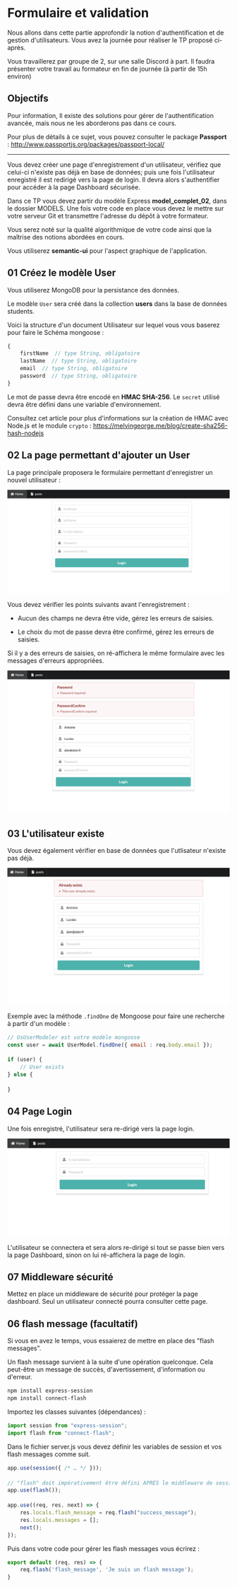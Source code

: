 # Formulaire et validation

Nous allons dans cette partie approfondir la notion d'authentification et de gestion d'utilisateurs. Vous avez la journée pour réaliser le TP proposé ci-après.

Vous travaillerez par groupe de 2, sur une salle Discord à part.
Il faudra présenter votre travail au formateur en fin de journée (à partir de 15h environ)

## Objectifs

Pour information, Il existe des solutions pour gérer de l'authentification avancée, mais nous ne les aborderons pas dans ce cours.

Pour plus de détails à ce sujet, vous pouvez consulter le package **Passport** : http://www.passportjs.org/packages/passport-local/

---

Vous devez créer une page d'enregistrement d'un utilisateur, vérifiez que celui-ci n'existe pas déjà en base de données; puis une fois l'utilisateur enregistré il est redirigé vers la page de login. Il devra alors s'authentifier pour accéder à la page Dashboard sécurisée.

Dans ce TP vous devez partir du modèle Express **model_complet_02**, dans le dossier MODELS. Une fois votre code en place vous devez le mettre sur votre serveur Git et transmettre l'adresse du dépôt à votre formateur.

Vous serez noté sur la qualité algorithmique de votre code ainsi que la maîtrise des notions abordées en cours.

Vous utiliserez **semantic-ui** pour l'aspect graphique de l'application.

## 01 Créez le modèle User 

Vous utiliserez MongoDB pour la persistance des données.

Le modèle `User` sera créé dans la collection **users** dans la base de données students.

Voici la structure d'un document Utilisateur sur lequel vous vous baserez pour faire le Schéma mongoose :

```js
{
    firstName  // type String, obligatoire
    lastName  // type String, obligatoire
    email  // type String, obligatoire
    password  // type String, obligatoire
}
```

Le mot de passe devra être encodé en **HMAC SHA-256**. Le `secret` utilisé devra être défini dans une variable d'environnement.

Consultez cet article pour plus d'informations sur la création de HMAC avec Node.js et le module `crypto` : https://melvingeorge.me/blog/create-sha256-hash-nodejs

## 02 La page permettant d'ajouter un User

La page principale proposera le formulaire permettant d'enregistrer un nouvel utilisateur :

![register](../../images/register.png)

Vous devez vérifier les points suivants avant l'enregistrement :

-  Aucun des champs ne devra être vide, gérez les erreurs de saisies.

- Le choix du mot de passe devra être confirmé, gérez les erreurs de saisies.

Si il y a des erreurs de saisies, on ré-affichera le même formulaire avec les messages d'erreurs appropriées.

![register_errors](../../images/register_errors.png)

## 03 L'utilisateur existe

Vous devez également vérifier en base de données que l'utlisateur n'existe pas déjà.

![register_user](../../images/register_user_exists.png)

Exemple avec la méthode `.findOne` de Mongoose pour faire une recherche à partir d'un modèle :

```js
// UsUserModeler est votre modèle mongoose
const user = await UserModel.findOne({ email : req.body.email });

if (user) {
    // User exists
} else {

}
```

## 04 Page Login

Une fois enregistré, l'utilisateur sera re-dirigé vers la page login.

![login](../../images/login.png)

L'utilisateur se connectera et sera alors re-dirigé si tout se passe bien vers la page Dashboard, sinon on lui ré-affichera la page de login.

## 07 Middleware sécurité

Mettez en place un middleware de sécurité pour protéger la page dashboard. Seul un utilisateur connecté pourra consulter cette page.

## 06 flash message (facultatif)

Si vous en avez le temps, vous essaierez de mettre en place des "flash messages".

Un flash message survient à la suite d'une opération quelconque. Cela peut-être un message de succès, d'avertissement, d'information ou d'erreur.

```bash
npm install express-session
npm install connect-flash
```

Importez les classes suivantes (dépendances) :

```js
import session from "express-session";
import flash from "connect-flash";
```

Dans le fichier server.js vous devez définir les variables de session et vos flash messages comme suit. 

```js
app.use(session({ /* … */ }));

// "flash" doit impérativement être défini APRÈS le middleware de session
app.use(flash());

app.use((req, res, next) => {
    res.locals.flash_message = req.flash("success_message");
    res.locals.messages = [];
    next();
});
```

Puis dans votre code pour gérer les flash messages vous écrirez :

```js
export default (req, res) => {
    req.flash('flash_message', 'Je suis un flash message');
}
```